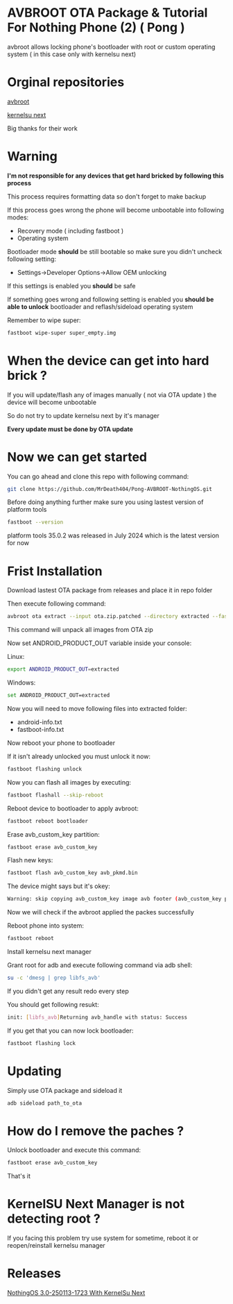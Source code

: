 # AVBROOT OTA Package & Tutorial For Nothing Phone (2) ( Pong )
avbroot allows locking phone's bootloader with root or custom operating system ( in this case only with kernelsu next)

# Orginal repositories
[avbroot](https://github.com/chenxiaolong/avbroot)

[kernelsu next](https://github.com/KernelSU-Next/KernelSU-Next)

Big thanks for their work

# Warning
**I'm not responsible for any devices that get hard bricked by following this process**

This process requires formatting data so don't forget to make backup

If this process goes wrong the phone will become unbootable into following modes:

- Recovery mode ( including fastboot )
- Operating system

Bootloader mode **should** be still bootable so make sure you didn't uncheck following setting:

- Settings->Developer Options->Allow OEM unlocking

If this settings is enabled you **should** be safe

If something goes wrong and following setting is enabled you **should be able to unlock** bootloader and reflash/sideload operating system

Remember to wipe super:

```sh
fastboot wipe-super super_empty.img
```

# When the device can get into hard brick ?
If you will update/flash any of images manually ( not via OTA update ) the device will become unbootable

So do not try to update kernelsu next by it's manager

**Every update must be done by OTA update**

# Now we can get started

You can go ahead and clone this repo with following command:

```sh
git clone https://github.com/MrDeath404/Pong-AVBROOT-NothingOS.git
```

Before doing anything further make sure you using lastest version of platform tools

```sh
fastboot --version
```

platform tools 35.0.2 was released in July 2024 which is the latest version for now

# Frist Installation
Download lastest OTA package from releases and place it in repo folder

Then execute following command:

```sh
avbroot ota extract --input ota.zip.patched --directory extracted --fastboot --all
```

This command will unpack all images from OTA zip

Now set ANDROID_PRODUCT_OUT variable inside your console:

Linux:
```sh
export ANDROID_PRODUCT_OUT=extracted
```

Windows:
```sh
set ANDROID_PRODUCT_OUT=extracted
```

Now you will need to move following files into extracted folder:

- android-info.txt
- fastboot-info.txt

Now reboot your phone to bootloader

If it isn't already unlocked you must unlock it now:

```sh
fastboot flashing unlock
```

Now you can flash all images by executing:

```sh
fastboot flashall --skip-reboot
```

Reboot device to bootloader to apply avbroot:

```sh
fastboot reboot bootloader
```

Erase avb_custom_key partition:

```sh
fastboot erase avb_custom_key
```

Flash new keys:

```sh
fastboot flash avb_custom_key avb_pkmd.bin
```

The device might says but it's okey:

```sh
Warning: skip copying avb_custom_key image avb footer (avb_custom_key partition size: 0, avb_custom_key image size: 1032)
```

Now we will check if the avbroot applied the packes successfully

Reboot phone into system:

```sh
fastboot reboot
```

Install kernelsu next manager

Grant root for adb and execute following command via adb shell:

```sh
su -c 'dmesg | grep libfs_avb'
```

If you didn't get any result redo every step

You should get following resukt:

```sh
init: [libfs_avb]Returning avb_handle with status: Success
```

If you get that you can now lock bootloader:

```sh
fastboot flashing lock
```

# Updating

Simply use OTA package and sideload it

```sh
adb sideload path_to_ota
```

# How do I remove the paches ?

Unlock bootloader and execute this command:

```sh
fastboot erase avb_custom_key
```

That's it

# KernelSU Next Manager is not detecting root ?

If you facing this problem try use system for sometime, reboot it or reopen/reinstall kernelsu manager

# Releases

[NothingOS 3.0-250113-1723 With KernelSu Next]()